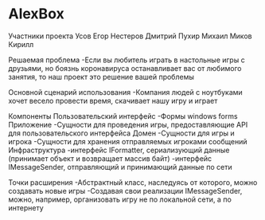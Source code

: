 # AlexBox
Участники проекта
  Усов Егор
  Нестеров Дмитрий
  Пухир Михаил
  Миков Кирилл
  
Решаемая проблема
  -Если вы любитель играть в настольные игры с друзьями, но боязнь коронавируса останавливает вас от любимого занятия, то наш проект это решение вашей проблемы
  
Основной сценарий использования
  -Компания людей с ноутбуками хочет весело провести время, скачивает нашу игру и играет
  
Компоненты
  Пользовательский интерфейс
    -Формы windows forms
  Приложение
    -Сущности для проведения игры, предоставляющие API для пользовательского интерфейса
  Домен
    -Сущности для игры и игрока
    -Сущности для хранения отправляемых игроками сообщений
  Инфраструктура
    -интерфейс IFormatter, сериализующий данные (принимает объект и возвращает массив байт)
    -интерфейс IMessageSender, отправляющий и принимающий данные по сети
    
Точки расширения
  -Абстрактный класс, наследуясь от которого, можно создавать новые игры
  -Создавая свои реализации IMessageSender, можно, например, организовать игру не по локальной сети, а по интернету

